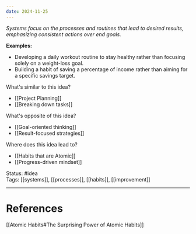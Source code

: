 ```yaml
---
date: 2024-11-25
---
```

_Systems focus on the processes and routines that lead to desired results, emphasizing consistent actions over end goals._

**Examples:**
- Developing a daily workout routine to stay healthy rather than focusing solely on a weight-loss goal.
- Building a habit of saving a percentage of income rather than aiming for a specific savings target.

What's similar to this idea?  
- [[Project Planning]]
- [[Breaking down tasks]]

What's opposite of this idea?  
- [[Goal-oriented thinking]]
- [[Result-focused strategies]]

Where does this idea lead to?  
- [[Habits that are Atomic]]
- [[Progress-driven mindset]]

Status: #idea  
Tags: [[systems]], [[processes]], [[habits]], [[improvement]]

---
# References
[[Atomic Habits#The Surprising Power of Atomic Habits]]